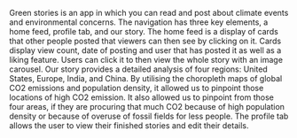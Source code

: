 Green stories is an app in which you can read and post about climate events and environmental concerns. The navigation has three key elements, a home feed, profile tab, and our story. The home feed is a display of cards that other people posted that viewers can then see by clicking on it. Cards display view count, date of posting and user that has posted it as well as a liking feature. Users can click it to then view the whole story with an image carousel. Our story provides a detailed analysis of four regions: United States, Europe, India, and China. By utilising the choropleth maps of global CO2 emissions and population density, it allowed us to pinpoint those locations of high CO2 emission. It also allowed us to pinpoint from those four areas, if they are procuring that much CO2 because of high population density or because of overuse of fossil fields for less people. The profile tab allows the user to view their finished stories and edit their details.
